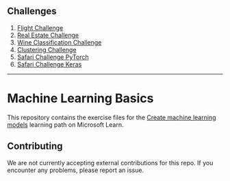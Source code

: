## Challenges
1) [Flight Challenge](https://github.com/Tyler-Hilbert/ml-basics/blob/master/challenges/Flight_Challenge.ipynb)  
2) [Real Estate Challenge](https://github.com/Tyler-Hilbert/ml-basics/blob/master/challenges/RealEstate_Challenge.ipynb)  
3) [Wine Classification Challenge](https://github.com/Tyler-Hilbert/ml-basics/blob/master/challenges/WineClassification_Challenge.ipynb)  
4) [Clustering Challenge](https://github.com/Tyler-Hilbert/ml-basics/blob/master/challenges/Clustering_Challenge.ipynb)  
5) [Safari Challenge PyTorch](https://github.com/Tyler-Hilbert/ml-basics/blob/master/challenges/Safari_Challenge_PyTorch.ipynb)  
5) [Safari Challenge Keras](https://github.com/Tyler-Hilbert/ml-basics/blob/master/challenges/Safari_Challenge_Keras.ipynb) 

-------------------------------------------------------------------  


# Machine Learning Basics

This repository contains the exercise files for the [Create machine learning models](https://docs.microsoft.com/learn/paths/create-machine-learn-models/) learning path on Microsoft Learn.

## Contributing

We are not currently accepting external contributions for this repo. If you encounter any problems, please report an issue.
